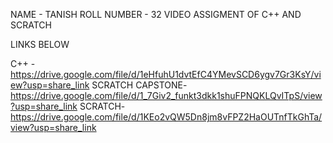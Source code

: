 NAME - TANISH
ROLL NUMBER - 32
VIDEO ASSIGMENT OF C++ AND SCRATCH

LINKS BELOW

C++ - https://drive.google.com/file/d/1eHfuhU1dvtEfC4YMevSCD6ygv7Gr3KsY/view?usp=share_link
SCRATCH CAPSTONE- https://drive.google.com/file/d/1_7Giv2_funkt3dkk1shuFPNQKLQvITpS/view?usp=share_link
SCRATCH- https://drive.google.com/file/d/1KEo2vQW5Dn8jm8vFPZ2HaOUTnfTkGhTa/view?usp=share_link

